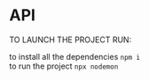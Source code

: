 # API
TO LAUNCH THE PROJECT RUN:

to install all the dependencies
``` npm i ```
<br />
to run the project
``` npx nodemon ```
